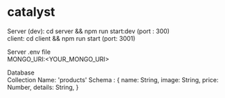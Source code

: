 # catalyst
Server (dev): cd server && npm run start:dev (port : 300) <br />
client: cd client && npm run start (port: 3001) <br />

Server .env file <br />
MONGO_URI:<YOUR_MONGO_URI><br />

Database <br />
Collection Name: 'products'
Schema : {
           name: String,
           image: String,
           price: Number,
           details: String,
          }

